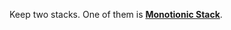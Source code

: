 Keep two stacks. One of them is [**Monotionic Stack**](https://liuzhenglaichn.gitbook.io/algorithm/monotonic-stack).